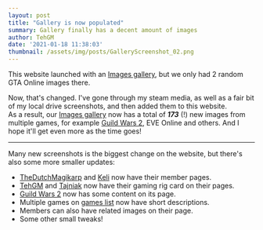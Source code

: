 ```yaml
---
layout: post
title: "Gallery is now populated"
summary: Gallery finally has a decent amount of images
author: TehGM
date: '2021-01-18 11:38:03'
thumbnail: /assets/img/posts/GalleryScreenshot_02.png
---
```

This website launched with an [Images gallery](/images), but we only had 2 random GTA Online images there.

Now, that's changed. I've gone through my steam media, as well as a fair bit of my local drive screenshots, and then added them to this website.  
As a result, our [Images gallery](/images) now has a total of ***173*** (!) new images from multiple games, for example [Guild Wars 2](/games/guildwars2), EVE Online and others. And I hope it'll get even more as the time goes!

---

Many new screenshots is the biggest change on the website, but there's also some more smaller updates:
- [TheDutchMagikarp](/members/TheDutchMagikarp) and [Keli](/members/Keldingull) now have their member pages.
- [TehGM](/members/TehGM) and [Tajniak](/members/Tajniak) now have their gaming rig card on their pages.
- [Guild Wars 2](/games/guildwars2) now has some content on its page.
- Multiple games on [games list](/games) now have short descriptions.
- Members can also have related images on their page.
- Some other small tweaks!